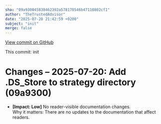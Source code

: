 ```yaml
---
sha: "09a930045838462392a578178546b47110802cf1"
author: "TheTrustedAdvisor"
date: "2025-07-20 21:42:59 +0200"
subject: "init"
merge: false
---
```


[View commit on GitHub](https://github.com/TheTrustedAdvisor/FabricAdoptionFramework/commit/09a930045838462392a578178546b47110802cf1)

This commit: init

# Changes – 2025-07-20: Add .DS_Store to strategy directory (09a9300)

- **[Impact: Low]** No reader-visible documentation changes.  
Why it matters: There are no updates to the documentation that affect readers.
